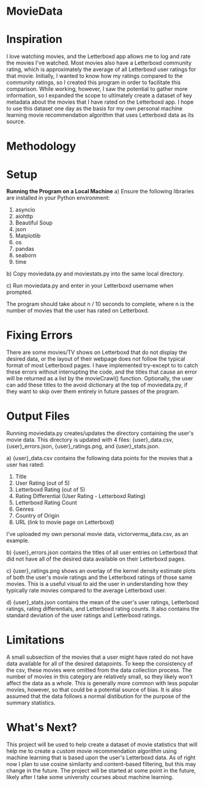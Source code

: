 # MovieData

# Inspiration

I love watching movies, and the Letterboxd app allows me to log and rate
the movies I've watched. Most movies also have a Letterboxd community
rating, which is approximately the average of all Letterboxd user ratings
for that movie. Initially, I wanted to know how my ratings compared to the
community ratings, so I created this program in order to facilitate this
comparison. While working, however, I saw the potential to gather more
information, so I expanded the scope to ultimately create a dataset of key
metadata about the movies that I have rated on the Letterboxd app. I hope
to use this dataset one day as the basis for my own personal machine
learning movie recommendation algorithm that uses Letterboxd data as its source.

# Methodology

# Setup

**Running the Program on a Local Machine**
a) Ensure the following libraries are installed in your Python environment:

1. asyncio
2. aiohttp
3. Beautiful Soup
4. json
5. Matplotlib
6. os
7. pandas
8. seaborn
9. time

b) Copy moviedata.py and moviestats.py into the same local directory.

c) Run moviedata.py and enter in your Letterboxd username when prompted.

The program should take about n / 10 seconds to complete, where n is the number of movies that the user has rated on Letterboxd.

# Fixing Errors

There are some movies/TV shows on Letterboxd that do not display the
desired data, or the layout of their webpage does not follow the typical
format of most Letterboxd pages. I have implemented try-except to to catch
these errors without interrupting the code, and the titles that cause an
error will be returned as a list by the movieCrawl() function. Optionally,
the user can add these titles to the avoid dictionary at the top of
moviedata.py, if they want to skip over them entirely in future passes of
the program.

# Output Files

Running moviedata.py creates/updates the directory containing the user's movie data. This directory is updated with 4 files: {user}\_data.csv, {user}\_errors.json, {user}\_ratings.png, and {user}\_stats.json.

a) {user}\_data.csv contains the following data points for the movies that a user has rated:

1. Title
2. User Rating (out of 5)
3. Letterboxd Rating (out of 5)
4. Rating Differential (User Rating - Letterboxd Rating)
5. Letterboxd Rating Count
6. Genres
7. Country of Origin
8. URL (link to movie page on Letterboxd)

I've uploaded my own personal movie data, victorverma_data.csv, as an
example.

b) {user}\_errors.json contains the titles of all user entries on Letterboxd that did not have all of the desired data available on their Letterboxd pages.

c) {user}\_ratings.png shows an overlay of the kernel density estimate plots of both the user's movie ratings and the Letterboxd ratings of those same movies. This is a useful visual to aid the user in understanding how they typically rate movies compared to the average Letterboxd user.

d) {user}\_stats.json contains the mean of the user's user ratings, Letterboxd ratings, rating differentials, and Letterboxd rating counts. It also contains the standard deviation of the user ratings and Letterboxd ratings.

# Limitations

A small subsection of the movies that a user might have rated do not have data
available for all of the desired datapoints. To keep the consistency of
the csv, these movies were omitted from the data collection process. The
number of movies in this category are relatively small, so they likely
won't affect the data as a whole. This is generally more common with less
popular movies, however, so that could be a potential source of bias. It
is also assumed that the data follows a normal distibution for the purpose
of the summary statistics.

# What's Next?

This project will be used to help create a dataset of movie statistics
that will help me to create a custom movie recommendation algorithm using
machine learning that is based upon the user's Letterboxd data. As of
right now I plan to use cosine similarity and content-based filtering, but
this may change in the future. The project will be started at some point
in the future, likely after I take some university courses about machine
learning.
